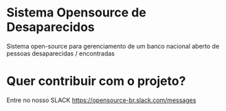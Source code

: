 # Sistema Opensource de Desaparecidos
Sistema open-source para gerenciamento de um banco nacional aberto de pessoas desaparecidas / encontradas


# Quer contribuir com o projeto?

Entre no nosso SLACK
https://opensource-br.slack.com/messages

